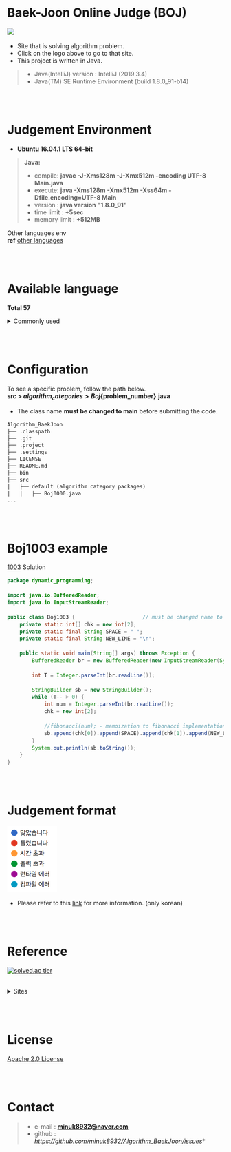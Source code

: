 # Baek-Joon Online Judge (BOJ)
[![](https://d2gd6pc034wcta.cloudfront.net/images/logo@2x.png)](https://www.acmicpc.net)

- Site that is solving algorithm problem.
- Click on the logo above to go to that site.
- This project is written in Java.
> - Java(IntelliJ) version :  IntelliJ (2019.3.4)
> - Java(TM) SE Runtime Environment (build 1.8.0_91-b14)

<br><br>
# Judgement Environment <br>
- **Ubuntu 16.04.1 LTS 64-bit**
> **Java:**
> - compile: **javac -J-Xms128m -J-Xmx512m -encoding UTF-8 Main.java**
> - execute: **java -Xms128m -Xmx512m -Xss64m -Dfile.encoding=UTF-8 Main**
> - version : **java version "1.8.0_91"**
> - time limit : **+5sec**
> - memory limit : **+512MB**

Other languages env <br>
**ref** [other languages](https://www.acmicpc.net/help/language)


<br><br>
# Available language
**Total 57** <br>

<details markdown="1">
<summary> Commonly used </summary>
　　Java <br>
　　C++, C++11, C++14, C++17 <br>
　　C, C11 <br>
　　Python3, PyPy, PyPy3
</details>

<br><br>
# Configuration
To see a specific problem, follow the path below. <br>
**src > ${algorithm_categories} > Boj${problem_number}.java**
- The class name **must be changed to main** before submitting the code.
```text
Algorithm_BaekJoon
├── .classpath
├── .git
├── .project
├── .settings
├── LICENSE
├── README.md
├── bin
├── src
│   ├── default (algorithm category packages)
│   │   ├── Boj0000.java
...
```
<br><br>
# Boj1003 example
[1003](https://github.com/minuk8932/Algorithm_BaekJoon/blob/master/src/dynamic_programming/Boj1003.java) Solution
```java
package dynamic_programming;

import java.io.BufferedReader;
import java.io.InputStreamReader;

public class Boj1003 {						// must be changed name to 'Main' before submit.
	private static int[] chk = new int[2];
	private static final String SPACE = " ";
	private static final String NEW_LINE = "\n";

	public static void main(String[] args) throws Exception {
		BufferedReader br = new BufferedReader(new InputStreamReader(System.in));

		int T = Integer.parseInt(br.readLine());

		StringBuilder sb = new StringBuilder();
		while (T-- > 0) {
			int num = Integer.parseInt(br.readLine());
			chk = new int[2];
			
			//fibonacci(num); - memoization to fibonacci implementation.
			sb.append(chk[0]).append(SPACE).append(chk[1]).append(NEW_LINE);
		}
		System.out.println(sb.toString());
	}
}
```


<br><br>
# Judgement format

![](https://github.com/minuk8932/Algorithm_BaekJoon/blob/master/img/grading_type.png)
- Please refer to this [link](https://www.acmicpc.net/help/judge) for more information. (only korean)

<br><br>
# Reference
[![solved.ac tier](http://mazassumnida.wtf/api/generate_badge?boj=exponential_e)](https://solved.ac/exponential_e) <br><br>
<details markdown="1">
<summary> Sites </summary>
　<a href = "https://solved.ac"> SOLVED.AC </a> <b> Tier Rank </b> <br>
　<a href = "https://www.acmicpc.net/user/exponential_e"> Boj Personal Rank </a> <b> Exponential_e </b> <br>
　<a href = "https://exponential-e.tistory.com"> Exponential-e Blog </a> written by minuk8932 for <b> Algorithms and CS concepts </b> (only Korean) <br>
　<a href = "https://oeis.org"> OEIS </a> Search sequence <br>
</details>


<br><br>
# License
[Apache 2.0 License](http://www.apache.org/licenses/LICENSE-2.0)

<br><br>
# Contact
> - e-mail : **minuk8932@naver.com**
> - github : *https://github.com/minuk8932/Algorithm_BaekJoon/issues**
